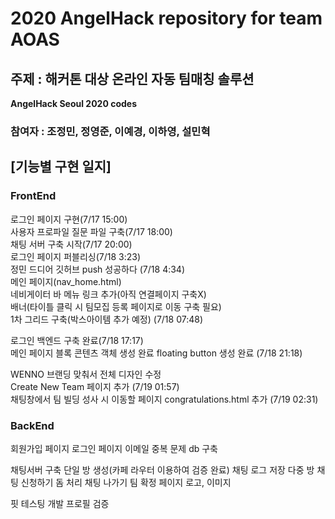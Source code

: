 <h1>2020 AngelHack repository for team AOAS</h1>
<h2>주제 : 해커톤 대상 온라인 자동 팀매칭 솔루션</h2>
<b>AngelHack Seoul 2020 codes</b>
<h3>참여자 : 조정민, 정영준, 이예경, 이하영, 설민혁</h3>

<h2>[기능별 구현 일지]</h2>
<h3> FrontEnd </h3>
로그인 페이지 구현(7/17 15:00)<br>
사용자 프로파일 질문 파일 구축(7/17 18:00)<br>
채팅 서버 구축 시작(7/17 20:00)<br>
로그인 페이지 퍼블리싱(7/18 3:23)<br>
정민 드디어 깃허브 push 성공하다 (7/18 4:34)<br>
메인 페이지(nav_home.html)<br>
네비게이터 바 메뉴 링크 추가(아직 연결페이지 구축X)<br>
배너(타이틀 클릭 시 팀모집 등록 페이지로 이동 구축 필요)<br>
1차 그리드 구축(박스아이템 추가 예정) (7/18 07:48)<br>

로그인 백엔드 구축 완료(7/18 17:17)<br>
메인 페이지 블록 콘텐츠 객체 생성 완료 floating button 생성 완료 (7/18 21:18)<br>

WENNO 브랜딩 맞춰서 전체 디자인 수정<br>
Create New Team 페이지 추가 (7/19 01:57)<br>
채팅창에서 팀 빌딩 성사 시 이동할 페이지 congratulations.html 추가 (7/19 02:31)<br>

<h3> BackEnd </h3>
회원가입 페이지 로그인 페이지 이메일 중복 문제
db 구축

채팅서버 구축
단일 방 생성(카페 라우터 이용하여 검증 완료)
채팅 로그 저장
다중 방
채팅 신청하기
돔 처리
채팅 나가기
팀 확정 페이지
로고, 이미지 


핏 테스팅
개발
프로필 검증 
